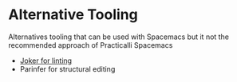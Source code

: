# Alternative Tooling

Alternatives tooling that can be used with Spacemacs but it not the recommended approach of Practicalli Spacemacs

* [Joker for linting](joker.md)
* Parinfer for structural editing
